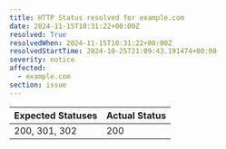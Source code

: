 ```yaml
---
title: HTTP Status resolved for example.com
date: 2024-11-15T10:31:22+00:00Z
resolved: True
resolvedWhen: 2024-11-15T10:31:22+00:00Z
resolvedStartTime: 2024-10-25T21:09:43.191474+00:00
severity: notice
affected:
  - example.com
section: issue
---
```


| Expected Statuses | Actual Status  |
|-------------------|----------------|
| 200, 301, 302 | 200 |
